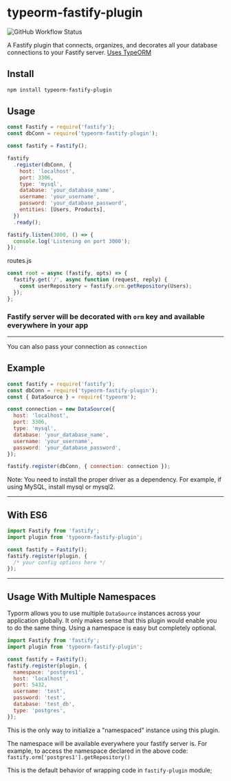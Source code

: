 # typeorm-fastify-plugin

![GitHub Workflow Status](https://img.shields.io/github/actions/workflow/status/jclemens24/typeorm-fastify-plugin/ci.yml?style=plastic)

A Fastify plugin that connects, organizes, and decorates all your database connections to your Fastify server. [Uses TypeORM](https://typeorm.io/)

## Install

```bash
npm install typeorm-fastify-plugin
```

## Usage

```javascript
const Fastify = require('fastify');
const dbConn = require('typeorm-fastify-plugin');

const fastify = Fastify();

fastify
  .register(dbConn, {
    host: 'localhost',
    port: 3306,
    type: 'mysql',
    database: 'your_database_name',
    username: 'your_username',
    password: 'your_database_password',
    entities: [Users, Products],
  })
  .ready();

fastify.listen(3000, () => {
  console.log('Listening on port 3000');
});
```

routes.js

```javascript
const root = async (fastify, opts) => {
  fastify.get('/', async function (request, reply) {
    const userRepository = fastify.orm.getRepository(Users);
  });
};
```

### Fastify server will be decorated with `orm` key and available everywhere in your app

---

You can also pass your connection as `connection`

## Example

```javascript
const fastify = require('fastify');
const dbConn = require('typeorm-fastify-plugin');
const { DataSource } = require('typeorm');

const connection = new DataSource({
  host: 'localhost',
  port: 3306,
  type: 'mysql',
  database: 'your_database_name',
  username: 'your_username',
  password: 'your_database_password',
});

fastify.register(dbConn, { connection: connection });
```

Note: You need to install the proper driver as a dependency. For example, if using MySQL, install mysql or mysql2.

---

## With ES6

```javascript
import Fastify from 'fastify';
import plugin from 'typeorm-fastify-plugin';

const fastify = Fastify();
fastify.register(plugin, {
  /* your config options here */
});
```

---

## Usage With Multiple Namespaces

Typorm allows you to use multiple `DataSource` instances across your application globally. It only makes sense that this plugin would enable you to do the same thing. Using a namespace is easy but completely optional.

```javascript
import Fastify from 'fastify';
import plugin from 'typeorm-fastify-plugin';

const fastify = Fastify();
fastify.register(plugin, {
  namespace: 'postgres1',
  host: 'localhost',
  port: 5432,
  username: 'test',
  password: 'test',
  database: 'test_db',
  type: 'postgres',
});
```

This is the only way to initialize a "namespaced" instance using this plugin.

The namespace will be available everywhere your fastify server is. For example, to access the namespace declared in the above code: `fastify.orm['postgres1'].getRepository()`

This is the default behavior of wrapping code in `fastify-plugin` module;

